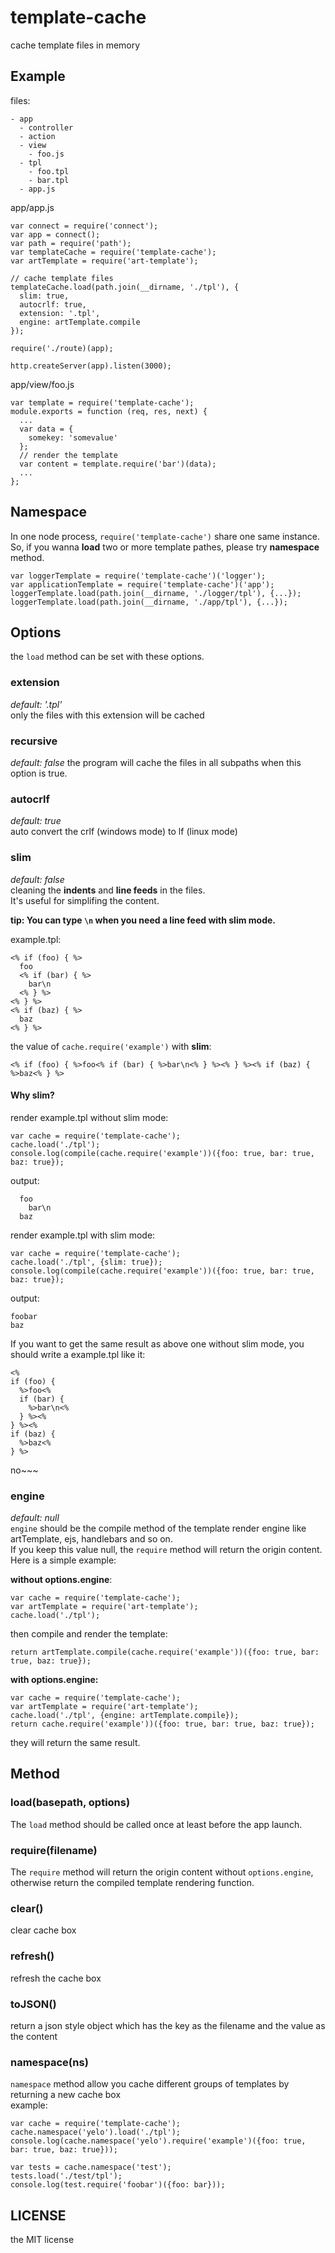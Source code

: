 # template-cache
cache template files in memory

## Example
files:
```
- app
  - controller
  - action
  - view
    - foo.js
  - tpl
    - foo.tpl
    - bar.tpl
  - app.js
```

app/app.js
```
var connect = require('connect');
var app = connect();
var path = require('path');
var templateCache = require('template-cache');
var artTemplate = require('art-template');

// cache template files
templateCache.load(path.join(__dirname, './tpl'), {
  slim: true,
  autocrlf: true,
  extension: '.tpl',
  engine: artTemplate.compile
});

require('./route)(app);

http.createServer(app).listen(3000);
```

app/view/foo.js
```
var template = require('template-cache');
module.exports = function (req, res, next) {
  ...
  var data = {
    somekey: 'somevalue'
  };
  // render the template
  var content = template.require('bar')(data);
  ...
};
```

## Namespace
In one node process, ``require('template-cache')`` share one same instance. So, if you wanna **load** two or more template pathes, please try **namespace** method.
```
var loggerTemplate = require('template-cache')('logger');
var applicationTemplate = require('template-cache')('app');
loggerTemplate.load(path.join(__dirname, './logger/tpl'), {...});
loggerTemplate.load(path.join(__dirname, './app/tpl'), {...});
```

## Options
the ``load`` method can be set with these options.
### extension
*default: '.tpl'*  
only the files with this extension will be cached

### recursive
*default: false*
the program will cache the files in all subpaths when this option is true.    

### autocrlf
*default: true*  
auto convert the crlf (windows mode) to lf (linux mode)  

### slim
*default: false*  
cleaning the **indents** and **line feeds** in the files.  
It's useful for simplifing the content.  

**tip: You can type ``\n`` when you need a line feed with slim mode.**

example.tpl:
```
<% if (foo) { %>
  foo
  <% if (bar) { %>
    bar\n
  <% } %>
<% } %>
<% if (baz) { %>
  baz
<% } %>
```

the value of ``cache.require('example')`` with **slim**:
```
<% if (foo) { %>foo<% if (bar) { %>bar\n<% } %><% } %><% if (baz) { %>baz<% } %>
```

#### Why slim?
render example.tpl without slim mode:
```
var cache = require('template-cache');
cache.load('./tpl');
console.log(compile(cache.require('example'))({foo: true, bar: true, baz: true});
```
output:
```
  foo
    bar\n
  baz
```

render example.tpl with slim mode:
```
var cache = require('template-cache');
cache.load('./tpl', {slim: true});
console.log(compile(cache.require('example'))({foo: true, bar: true, baz: true});
```
output:
```
foobar
baz
```

If you want to get the same result as above one without slim mode, you should write a example.tpl like it:
```
<%
if (foo) { 
  %>foo<%
  if (bar) {
    %>bar\n<%
  } %><%
} %><%
if (baz) {
  %>baz<%
} %>
```
no~~~


### engine
*default: null*  
``engine`` should be the compile method of the template render engine like artTemplate, ejs, handlebars and so on.  
If you keep this value null, the ``require`` method will return the origin content.  
Here is a simple example:  

**without options.engine**:
```
var cache = require('template-cache');
var artTemplate = require('art-template');
cache.load('./tpl');
```
then compile and render the template:
```
return artTemplate.compile(cache.require('example'))({foo: true, bar: true, baz: true});
```


**with options.engine:**
```
var cache = require('template-cache');
var artTemplate = require('art-template');
cache.load('./tpl', {engine: artTemplate.compile});
return cache.require('example'))({foo: true, bar: true, baz: true});
```

they will return the same result.

## Method
### load(basepath, options)
The ``load`` method should be called once at least before the app launch.

### require(filename)
The ``require`` method will return the origin content without ``options.engine``, otherwise return the compiled template rendering function.

### clear()
clear cache box

### refresh()
refresh the cache box

### toJSON()
return a json style object which has the key as the filename and the value as the content

### namespace(ns)
``namespace`` method allow you cache different groups of templates by returning a new cache box  
example:
```
var cache = require('template-cache');
cache.namespace('yelo').load('./tpl');
console.log(cache.namespace('yelo').require('example')({foo: true, bar: true, baz: true}));

var tests = cache.namespace('test');
tests.load('./test/tpl');
console.log(test.require('foobar')({foo: bar}));
```

## LICENSE
the MIT license
